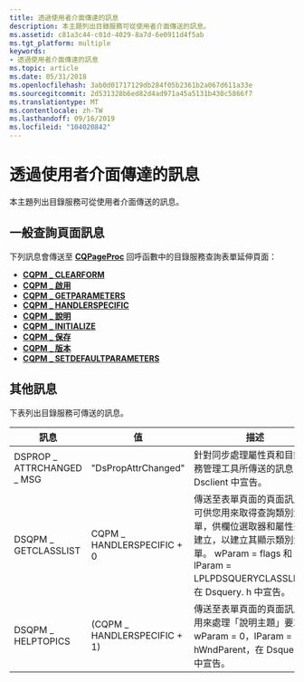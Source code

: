 ```yaml
---
title: 透過使用者介面傳達的訊息
description: 本主題列出目錄服務可從使用者介面傳送的訊息。
ms.assetid: c81a3c44-c01d-4029-8a7d-6e0911d4f5ab
ms.tgt_platform: multiple
keywords:
- 透過使用者介面傳達的訊息
ms.topic: article
ms.date: 05/31/2018
ms.openlocfilehash: 3ab0d01717129db284f05b2361b2a067d611a33e
ms.sourcegitcommit: 2d531328b6ed82d4ad971a45a5131b430c5866f7
ms.translationtype: MT
ms.contentlocale: zh-TW
ms.lasthandoff: 09/16/2019
ms.locfileid: "104020842"
---
```

# <a name="messages-communicated-through-user-interfaces"></a>透過使用者介面傳達的訊息

本主題列出目錄服務可從使用者介面傳送的訊息。

## <a name="common-query-page-messages"></a>一般查詢頁面訊息

下列訊息會傳送至 [**CQPageProc**](/windows/desktop/api/Cmnquery/nc-cmnquery-lpcqpageproc) 回呼函數中的目錄服務查詢表單延伸頁面：

-   [**CQPM \_ CLEARFORM**](cqpm-clearform.md)
-   [**CQPM \_ 啟用**](cqpm-enable.md)
-   [**CQPM \_ GETPARAMETERS**](cqpm-getparameters.md)
-   [**CQPM \_ HANDLERSPECIFIC**](cqpm-handlerspecific.md)
-   [**CQPM \_ 說明**](cqpm-help.md)
-   [**CQPM \_ INITIALIZE**](cqpm-initialize.md)
-   [**CQPM \_ 保存**](cqpm-persist.md)
-   [**CQPM \_ 版本**](cqpm-release.md)
-   [**CQPM \_ SETDEFAULTPARAMETERS**](cqpm-setdefaultparameters.md)

## <a name="miscellaneous-messages"></a>其他訊息

下表列出目錄服務可傳送的訊息。



| 訊息                  | 值                     | 描述                                                                                                                                                                                                                                   |
|--------------------------|---------------------------|-----------------------------------------------------------------------------------------------------------------------------------------------------------------------------------------------------------------------------------------------|
| DSPROP \_ ATTRCHANGED \_ MSG | "DsPropAttrChanged"       | 針對同步處理屬性頁和目錄服務管理工具所傳送的訊息，在 Dsclient 中宣告。                                                                                                                       |
| DSQPM \_ GETCLASSLIST      | CQPM \_ HANDLERSPECIFIC + 0   | 傳送至表單頁面的頁面訊息，可供您用來取得查詢類別清單，供欄位選取器和屬性妥善建立，以建立其顯示類別清單。 wParam = flags 和 lParam = LPLPDSQUERYCLASSLIST，在 Dsquery. h 中宣告。 |
| DSQPM \_ HELPTOPICS        |  (CQPM \_ HANDLERSPECIFIC + 1)  | 傳送至表單頁面的頁面訊息，用來處理「說明主題」要求。 wParam = 0，lParam = hWndParent，在 Dsquery. h 中宣告。                                                                                                         |



 

 

 




